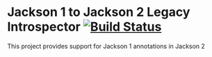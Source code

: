 # Jackson 1 to Jackson 2 Legacy Introspector [![Build Status](https://travis-ci.org/Laures/jackson-legacy-introspector.png)](https://travis-ci.org/Laures/jackson-legacy-introspector)
This project provides support for Jackson 1 annotations in Jackson 2
